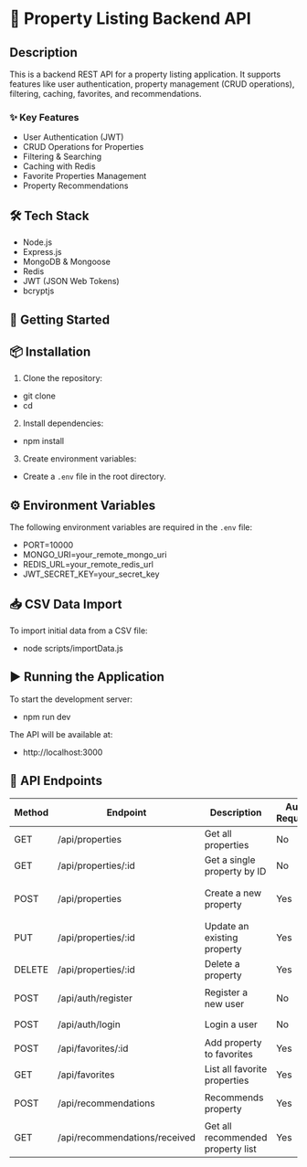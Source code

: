 # 🏡 Property Listing Backend API

##  Description
This is a backend REST API for a property listing application. It supports features like user authentication, property management (CRUD operations), filtering, caching, favorites, and recommendations.

### ✨ Key Features
- User Authentication (JWT)
- CRUD Operations for Properties
- Filtering & Searching
- Caching with Redis
- Favorite Properties Management
- Property Recommendations

## 🛠 Tech Stack
- Node.js
- Express.js
- MongoDB & Mongoose
- Redis
- JWT (JSON Web Tokens)
- bcryptjs

## 🚀 Getting Started

## 📦 Installation
1. Clone the repository:
- git clone <repository-url>
- cd <project-directory>


2. Install dependencies:
- npm install


3. Create environment variables:
- Create a `.env` file in the root directory.
  
## ⚙️ Environment Variables
The following environment variables are required in the `.env` file:
- PORT=10000                        
- MONGO_URI=your_remote_mongo_uri   
- REDIS_URL=your_remote_redis_url   
- JWT_SECRET_KEY=your_secret_key    


## 📥 CSV Data Import
To import initial data from a CSV file:
- node scripts/importData.js


## ▶️ Running the Application
To start the development server:
- npm run dev

The API will be available at:
- http://localhost:3000


## 📌 API Endpoints

| Method | Endpoint              | Description                   | Auth Required | Sample Body                             |
|--------|-----------------------|-------------------------------|---------------|------------------------------------------|
| GET    | /api/properties       | Get all properties            | No            | -                                        |
| GET    | /api/properties/:id   | Get a single property by ID   | No            | -                                        |
| POST   | /api/properties       | Create a new property         | Yes           | `{"propertyId":"ID", "title": "beautiful villa", "price": 100000, "type":"Villa",      "city":"Delhi","listingType":"rent" }` |
| PUT    | /api/properties/:id   | Update an existing property   | Yes           | `{ "price": 120000 }`                   |
| DELETE | /api/properties/:id   | Delete a property             | Yes           | -                                        |
| POST   | /api/auth/register    | Register a new user           | No            | `{ "email": "test@example.com", "password": "123456" },"username":"TEST"}` |
| POST   | /api/auth/login       | Login a user                  | No            | `{ "email": "test@example.com", "password": "123456" }` |
| POST   | /api/favorites/:id    | Add property to favorites     | Yes           | -                                        |
| GET    | /api/favorites        | List all favorite properties  | Yes           | -                                        |
| POST   | /api/recommendations  | Recommends property           | Yes           | `{"recipientEmail":"friend@mail.com", "propertyId":"someID","Message":"check this!"}`  |
| GET    | /api/recommendations/received  | Get all recommended property list  |  Yes  | -                                 | 




